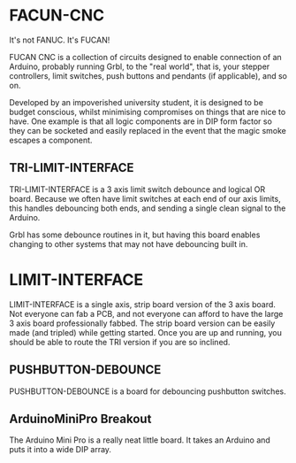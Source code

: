 # FACUN-CNC
It's not FANUC. It's FUCAN!

FUCAN CNC is a collection of circuits designed to enable connection of an
Arduino, probably running Grbl, to the "real world", that is, your stepper
controllers, limit switches, push buttons and pendants (if applicable), and so
on.

Developed by an impoverished university student, it is designed to be budget
conscious, whilst minimising compromises on things that are nice to have. One
example is that all logic components are in DIP form factor so they can be
socketed and easily replaced in the event that the magic smoke escapes a
component.

## TRI-LIMIT-INTERFACE
TRI-LIMIT-INTERFACE is a 3 axis limit switch debounce and logical OR board.
Because we often have limit switches at each end of our axis limits, this
handles debouncing both ends, and sending a single clean signal to the Arduino.

Grbl has some debounce routines in it, but having this board enables changing to
other systems that may not have debouncing built in.

# LIMIT-INTERFACE
LIMIT-INTERFACE is a single axis, strip board version of the 3 axis board. Not
everyone can fab a PCB, and not everyone can afford to have the large 3 axis
board professionally fabbed. The strip board version can be easily made (and
tripled) while getting started. Once you are up and running, you should be able
to route the TRI version if you are so inclined.

## PUSHBUTTON-DEBOUNCE
PUSHBUTTON-DEBOUNCE is a board for debouncing pushbutton switches.

## ArduinoMiniPro Breakout
The Arduino Mini Pro is a really neat little board. It takes an Arduino and puts
it into a wide DIP array.
